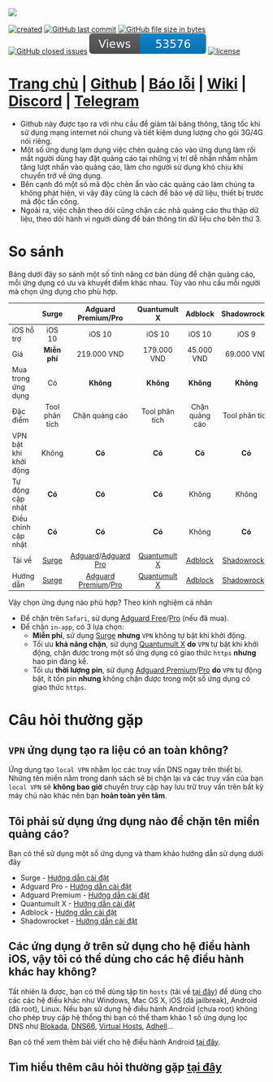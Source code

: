 ![](https://raw.githubusercontent.com/bigdargon/hostsVN/gh-pages/logo.png)

[![created](https://img.shields.io/badge/created-02%20jul%202018-brightgreen.svg?style=flat-square)](https://bigdargon.github.io/hostsVN/) [![GitHub last commit](https://img.shields.io/github/last-commit/bigdargon/hostsVN/master.svg?style=flat-square)](https://github.com/bigdargon/hostsVN/commits/master) [![GitHub file size in bytes](https://img.shields.io/github/size/bigdargon/hostsVN/hosts.svg?style=flat-square)](https://github.com/bigdargon/hostsVN/raw/master/hosts) [![GitHub closed issues](https://img.shields.io/github/issues-closed-raw/bigdargon/hostsVN.svg?style=flat-square)](https://github.com/bigdargon/hostsVN/issues?q=is%3Aissue+is%3Aclosed) [![Image of insights](https://github.com/bigdargon/insights/blob/master/svg/139376543/badge.svg)](https://github.com/bigdargon/insights/blob/master/readme/139376543/week.md) [![license](https://img.shields.io/github/license/bigdargon/hostsVN.svg?style=flat-square)](https://github.com/bigdargon/hostsVN/blob/master/LICENSE)

# **[Trang chủ](https://bigdargon.github.io/hostsVN) | [Github](https://github.com/bigdargon/hostsVN) | [Báo lỗi](https://github.com/bigdargon/hostsVN/issues) | [Wiki](https://github.com/bigdargon/hostsVN/wiki) | [Discord](https://discord.gg/AaXNZJS) | [Telegram](https://t.me/hostsVN)**

* Github này được tạo ra với nhu cầu để giảm tải băng thông, tăng tốc khi sử dụng mạng internet nói chung và tiết kiệm dung lượng cho gói 3G/4G nói riêng.
* Một số ứng dụng lạm dụng việc chèn quảng cáo vào ứng dụng làm rối mắt người dùng hay đặt quảng cáo tại những vị trí dễ nhấn nhầm nhằm tăng lượt nhấn vào quảng cáo, làm cho người sử dụng khó chịu khi chuyển trở về ứng dụng.
* Bên cạnh đó một số mã độc chèn ẩn vào các quảng cáo làm chúng ta không phát hiện, vì vậy đây cũng là cách để bảo vệ dữ liệu, thiết bị trước mã độc tấn công.
* Ngoài ra, việc chặn theo dõi cũng chặn các nhà quảng cáo thu thập dữ liệu, theo dõi hành vi người dùng để bán thông tin dữ liệu cho bên thứ 3.

# So sánh

Bảng dưới đây so sánh một số tính năng cơ bản dùng để chặn quảng cáo, mỗi ứng dụng có ưu và khuyết điểm khác nhau. Tùy vào nhu cầu mỗi người mà chọn ứng dụng cho phù hợp. 

|   |**Surge**|**Adguard Premium/Pro**|**Quantumult X**|**Adblock**|**Shadowrocket**|
|:-|:-:|:-:|:-:|:-:|:-:|
|iOS hỗ trợ|iOS 10|iOS 10|iOS 10|iOS 10|iOS 9|
|Giá|**Miễn phí**|219.000 VND|179.000 VND|45.000 VND|69.000 VND|
|Mua trong ứng dụng|Có|**Không**|**Không**|**Không**|**Không**|
|Đặc điểm|Tool phân tích|Chặn quảng cáo|Tool phân tích|Chặn quảng cáo|Tool phân tích|
|VPN bật khi khởi động|Không|**Có**|**Có**|**Có**|**Có**|
|Tự động cập nhật|**Có**|**Có**|**Có**|Không|Không|
|Điều chỉnh cập nhật|**Có**|**Có**|**Có**|Không|**Có**|
|Tải về|[Surge](https://itunes.apple.com/app/surge-3/id1442620678?mt=8)|[Adguard](https://itunes.apple.com/app/adguard-adblock-privacy/id1047223162?mt=8)/[Adguard Pro](https://itunes.apple.com/app/apple-store/id1126386264?mt=8)|[Quantumult X](https://itunes.apple.com/app/quantumult-x/id1443988620?mt=8)|[Adblock](https://itunes.apple.com/app/adblock/id691121579?mt=8)|[Shadowrocket](https://itunes.apple.com/app/shadowrocket/id932747118?mt=8)|
|Hướng dẫn|[Surge](https://github.com/bigdargon/hostsVN/wiki/Surge)|[Adguard Premium](https://github.com/bigdargon/hostsVN/wiki/Adguard#ph%E1%BA%A7n-2-vpn)/[Pro](https://github.com/bigdargon/hostsVN/wiki/Adguard-Pro)|[Quantumult X](https://github.com/bigdargon/hostsVN/wiki/Quantumult-X)|[Adblock](https://github.com/bigdargon/hostsVN/wiki/Adblock)|[Shadowrocket](https://github.com/bigdargon/hostsVN/wiki/Shadowrocket)|

Vậy chọn ứng dụng nào phù hợp? Theo kinh nghiệm cá nhân
- Để chặn trên `Safari`, sử dụng [Adguard Free](https://github.com/bigdargon/hostsVN/wiki/Adguard)/[Pro](https://github.com/bigdargon/hostsVN/wiki/Adguard-Pro) (nếu đã mua).
- Để chặn `in-app`, có 3 lựa chọn:
  * **Miễn phí**, sử dụng [Surge](https://github.com/bigdargon/hostsVN/wiki/Surge) **nhưng** `VPN` không tự bật khi khởi động.
  * Tối ưu **khả năng chặn**, sử dụng [Quantumult X](https://github.com/bigdargon/hostsVN/wiki/Quantumult-X) **do** `VPN` tự bật khi khởi động, chặn được trong một số ứng dụng có giao thức `https` **nhưng** hao pin đáng kể.
  * Tối ưu **thời lượng pin**, sử dụng [Adguard Premium](https://github.com/bigdargon/hostsVN/wiki/Adguard#ph%E1%BA%A7n-2-vpn)/[Pro](https://github.com/bigdargon/hostsVN/wiki/Adguard-Pro) **do** `VPN` tự động bật, ít tốn pin **nhưng** không chặn được trong một số ứng dụng có giao thức `https`.

# Câu hỏi thường gặp

## `VPN` ứng dụng tạo ra liệu có an toàn không?

Ứng dụng tạo `local VPN` nhằm lọc các truy vấn DNS ngay trên thiết bị. Những tên miền nằm trong danh sách sẽ bị chặn lại và các truy vấn của bạn `local VPN` sẽ **không bao giờ** chuyển truy cập hay lưu trữ truy vấn trên bất kỳ máy chủ nào khác nên bạn **hoàn toàn yên tâm**.

## Tôi phải sử dụng ứng dụng nào để chặn tên miền quảng cáo?

Bạn có thể sử dụng một số ứng dụng và tham khảo hướng dẫn sử dụng dưới đây

* Surge - [Hướng dẫn cài đặt](https://github.com/bigdargon/hostsVN/wiki/Surge)
* Adguard Pro - [Hướng dẫn cài đặt](https://github.com/bigdargon/hostsVN/wiki/Adguard-Pro)
* Adguard Premium - [Hướng dẫn cài đặt](https://github.com/bigdargon/hostsVN/wiki/Adguard)
* Quantumult X - [Hướng dẫn cài đặt](https://github.com/bigdargon/hostsVN/wiki/Quantumult-X)
* Adblock - [Hướng dẫn cài đặt](https://github.com/bigdargon/hostsVN/wiki/Adblock)
* Shadowrocket - [Hướng dẫn cài đặt](https://github.com/bigdargon/hostsVN/wiki/Shadowrocket)

## Các ứng dụng ở trên sử dụng cho hệ điều hành iOS, vậy tôi có thể dùng cho các hệ điều hành khác hay không?

Tất nhiên là được, bạn có thể dùng tập tin `hosts` (tải về [tại đây](https://raw.githubusercontent.com/bigdargon/hostsVN/master/hosts)) để dùng cho các các hệ điều khác như Windows, Mac OS X, iOS (đã jailbreak), Android (đã root), Linux. Nếu bạn sử dụng hệ điều hành Android (chưa root) không cho phép truy cập hệ thống thì bạn có thể tham khảo 1 số ứng dụng lọc DNS như [Blokada](https://blokada.org/#download), [DNS66](https://f-droid.org/packages/org.jak_linux.dns66/), [Virtual Hosts](https://play.google.com/store/apps/details?id=com.github.xfalcon.vhosts), [Adhell](https://github.com/bigdargon/hostsVN/wiki/Android#adhell)...

Bạn có thể xem thêm bài viết cho hệ điều hành Android [tại đây](https://github.com/bigdargon/hostsVN/wiki/Android).

## Tìm hiểu thêm câu hỏi thường gặp [tại đây](https://github.com/bigdargon/hostsVN/wiki/FAQ)
